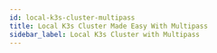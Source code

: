 ```yaml
---
id: local-k3s-cluster-multipass
title: Local K3s Cluster Made Easy With Multipass
sidebar_label: Local K3s Cluster with Multipass
---
```


